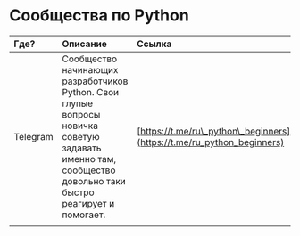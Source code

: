 # **Сообщества по Python**

| Где? | Описание | Ссылка |
| :--- | :--- | :--- |
| Telegram | Сообщество начинающих разработчиков Python. Свои глупые вопросы новичка советую задавать именно там, сообщество довольно таки быстро реагирует и помогает. | [https://t.me/ru\_python\_beginners](https://t.me/ru_python_beginners) |
|  |  |  |



